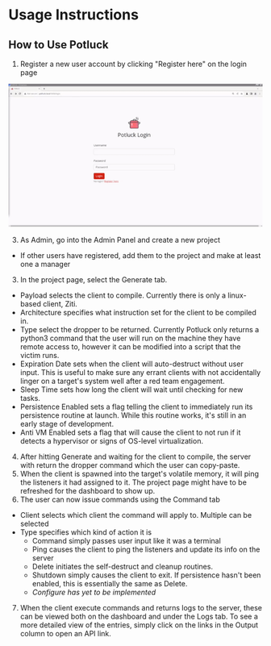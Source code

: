 ﻿# Usage Instructions

## How to Use Potluck

1. Register a new user account by clicking "Register here" on the login page

<p align="center">
  <img src="docs/images/gif/demo_1.gif">
</p>

3. As Admin, go into the Admin Panel and create a new project
  - If other users have registered, add them to the project and make at least one a manager
3. In the project page, select the Generate tab. 
  - Payload selects the client to compile. Currently there is only a linux-based client, Ziti.
  - Architecture specifies what instruction set for the client to be compiled in.
  - Type select the dropper to be returned. Currently Potluck only returns a python3 command that the user will run on the machine they have remote access to, however it can be modified into a script that the victim runs.
  - Expiration Date sets when the client will auto-destruct without user input. This is useful to make sure any errant clients with not accidentally linger on a target's system well after a red team engagement.
  - Sleep Time sets how long the client will wait until checking for new tasks.
  - Persistence Enabled sets a flag telling the client to immediately run its persistence routine at launch. While this routine works, it's still in an early stage of development.
  - Anti VM Enabled sets a flag that will cause the client to not run if it detects a hypervisor or signs of OS-level virtualization.
4. After hitting Generate and waiting for the client to compile, the server with return the dropper command which the user can copy-paste.
5. When the client is spawned into the target's volatile memory, it will ping the listeners it had assigned to it. The project page might have to be refreshed for the dashboard to show up.
6. The user can now issue commands using the Command tab
  - Client selects which client the command will apply to. Multiple can be selected
  - Type specifies which kind of action it is
    - Command simply passes user input like it was a terminal
    - Ping causes the client to ping the listeners and update its info on the server
    - Delete initiates the self-destruct and cleanup routines.
    - Shutdown simply causes the client to exit. If persistence hasn't been enabled, this is essentially the same as Delete.
    - *Configure has yet to be implemented*
7. When the client execute commands and returns logs to the server, these can be viewed both on the dashboard and under the Logs tab. To see a more detailed view of the entries, simply click on the links in the Output column to open an API link.

